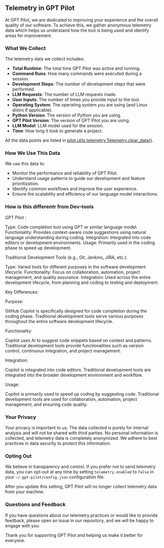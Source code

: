 ## Telemetry in GPT Pilot

At GPT Pilot, we are dedicated to improving your experience and the overall quality of our software. To achieve this, we gather anonymous telemetry data which helps us understand how the tool is being used and identify areas for improvement.

### What We Collect

The telemetry data we collect includes:

- **Total Runtime**: The total time GPT Pilot was active and running.
- **Command Runs**: How many commands were executed during a session.
- **Development Steps**: The number of development steps that were performed.
- **LLM Requests**: The number of LLM requests made.
- **User Inputs**: The number of times you provide input to the tool.
- **Operating System**: The operating system you are using (and Linux distro if applicable).
- **Python Version**: The version of Python you are using.
- **GPT Pilot Version**: The version of GPT Pilot you are using.
- **LLM Model**: LLM model used for the session.
- **Time**: How long it took to generate a project.

All the data points are listed in [pilot.utils.telemetry:Telemetry.clear_data()](../pilot/utils/telemetry.py).

### How We Use This Data

We use this data to:

- Monitor the performance and reliability of GPT Pilot.
- Understand usage patterns to guide our development and feature prioritization.
- Identify common workflows and improve the user experience.
- Ensure the scalability and efficiency of our language model interactions.

### How is this differentr from Dev-tools 

GPT Pilot : 

Type: Code completion tool using GPT or similar language model.
Functionality: Provides context-aware code suggestions using natural language understanding during coding.
Integration: Integrated into code editors or development environments.
Usage: Primarily used in the coding phase to speed up development.

Traditional Development Tools (e.g., Git, Jenkins, JIRA, etc.):

Type: Varied tools for different purposes in the software development lifecycle.
Functionality: Focus on collaboration, automation, project management, and quality assurance.
Integration: Used across the entire development lifecycle, from planning and coding to testing and deployment.

Key Differences:

Purpose:

GitHub Copilot is specifically designed for code completion during the coding phase.
Traditional development tools serve various purposes throughout the entire software development lifecycle.

Functionality:

Copilot uses AI to suggest code snippets based on context and patterns.
Traditional development tools provide functionalities such as version control, continuous integration, and project management.

Integration:

Copilot is integrated into code editors.
Traditional development tools are integrated into the broader development environment and workflow.

Usage:

Copilot is primarily used to speed up coding by suggesting code.
Traditional development tools are used for collaboration, automation, project management, and ensuring code quality.


### Your Privacy

Your privacy is important to us. The data collected is purely for internal analysis and will not be shared with third parties. No personal information is collected, and telemetry data is completely anonymized. We adhere to best practices in data security to protect this information.

### Opting Out

We believe in transparency and control. If you prefer not to send telemetry data, you can opt-out at any time by setting `telemetry.enabled` to `false` in your `~/.gpt-pilot/config.json` configuration file.

After you update this setting, GPT Pilot will no longer collect telemetry data from your machine.

### Questions and Feedback
If you have questions about our telemetry practices or would like to provide feedback, please open an issue in our repository, and we will be happy to engage with you.

Thank you for supporting GPT Pilot and helping us make it better for everyone.
